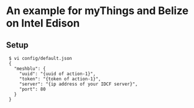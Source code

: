 # An example for myThings and Belize on Intel Edison

## Setup

```
 $ vi config/default.json
 {
   "meshblu": {
     "uuid": "{uuid of action-1}",
     "token": "{token of action-1}",
     "server": "{ip address of your IDCF server}",
     "port": 80
   }
 }
```
